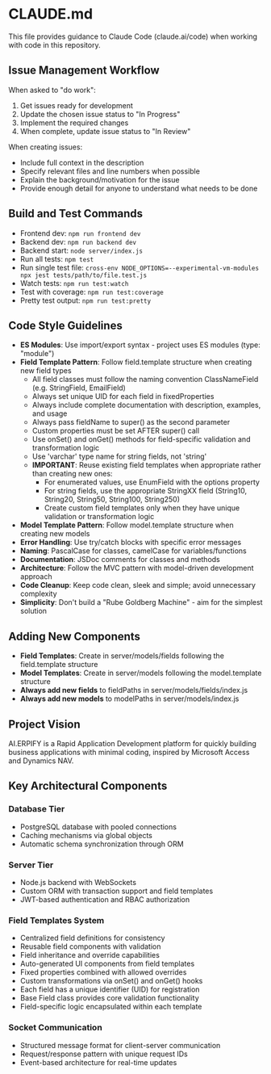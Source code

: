 # CLAUDE.md

This file provides guidance to Claude Code (claude.ai/code) when working with code in this repository.

## Issue Management Workflow

When asked to "do work":
1. Get issues ready for development
2. Update the chosen issue status to "In Progress" 
3. Implement the required changes
4. When complete, update issue status to "In Review"

When creating issues:
- Include full context in the description
- Specify relevant files and line numbers when possible
- Explain the background/motivation for the issue
- Provide enough detail for anyone to understand what needs to be done

## Build and Test Commands

- Frontend dev: `npm run frontend dev`
- Backend dev: `npm run backend dev`
- Backend start: `node server/index.js`
- Run all tests: `npm test`
- Run single test file: `cross-env NODE_OPTIONS=--experimental-vm-modules npx jest tests/path/to/file.test.js`
- Watch tests: `npm run test:watch`
- Test with coverage: `npm run test:coverage`
- Pretty test output: `npm run test:pretty`

## Code Style Guidelines

- **ES Modules**: Use import/export syntax - project uses ES modules (type: "module")
- **Field Template Pattern**: Follow field.template structure when creating new field types
  - All field classes must follow the naming convention ClassNameField (e.g. StringField, EmailField)
  - Always set unique UID for each field in fixedProperties
  - Always include complete documentation with description, examples, and usage
  - Always pass fieldName to super() as the second parameter
  - Custom properties must be set AFTER super() call
  - Use onSet() and onGet() methods for field-specific validation and transformation logic
  - Use 'varchar' type name for string fields, not 'string'
  - **IMPORTANT**: Reuse existing field templates when appropriate rather than creating new ones:
    - For enumerated values, use EnumField with the options property
    - For string fields, use the appropriate StringXX field (String10, String20, String50, String100, String250)
    - Create custom field templates only when they have unique validation or transformation logic
- **Model Template Pattern**: Follow model.template structure when creating new models
- **Error Handling**: Use try/catch blocks with specific error messages
- **Naming**: PascalCase for classes, camelCase for variables/functions
- **Documentation**: JSDoc comments for classes and methods
- **Architecture**: Follow the MVC pattern with model-driven development approach
- **Code Cleanup**: Keep code clean, sleek and simple; avoid unnecessary complexity
- **Simplicity**: Don't build a "Rube Goldberg Machine" - aim for the simplest solution

## Adding New Components

- **Field Templates**: Create in server/models/fields following the field.template structure
- **Model Templates**: Create in server/models following the model.template structure
- **Always add new fields** to fieldPaths in server/models/fields/index.js
- **Always add new models** to modelPaths in server/models/index.js

## Project Vision

AI.ERPIFY is a Rapid Application Development platform for quickly building business applications with minimal coding, inspired by Microsoft Access and Dynamics NAV.

## Key Architectural Components

### Database Tier

- PostgreSQL database with pooled connections
- Caching mechanisms via global objects
- Automatic schema synchronization through ORM

### Server Tier

- Node.js backend with WebSockets
- Custom ORM with transaction support and field templates
- JWT-based authentication and RBAC authorization

### Field Templates System

- Centralized field definitions for consistency
- Reusable field components with validation
- Field inheritance and override capabilities
- Auto-generated UI components from field templates
- Fixed properties combined with allowed overrides
- Custom transformations via onSet() and onGet() hooks
- Each field has a unique identifier (UID) for registration
- Base Field class provides core validation functionality
- Field-specific logic encapsulated within each template

### Socket Communication

- Structured message format for client-server communication
- Request/response pattern with unique request IDs
- Event-based architecture for real-time updates
